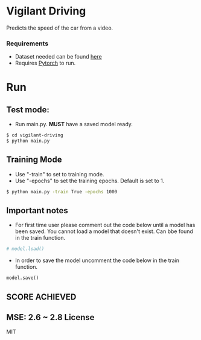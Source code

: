 # Vigilant Driving 
Predicts the speed of the car from a video. 
### Requirements

- Dataset needed can be found [here](https://github.com/commaai/speedchallenge/tree/master/data)
- Requires [Pytorch](https://pytorch.org/) to run.

# Run 
## Test mode:
- Run main.py. **MUST** have a saved model ready.
```sh
$ cd vigilant-driving
$ python main.py 
```
## Training Mode
- Use "-train" to set to training mode.
- Use "-epochs" to set the training epochs. Default is set to 1.
```sh
$ python main.py -train True -epochs 1000
```

## Important notes
- For first time user please comment out the code below until a model has been saved. You cannot load a model that doesn't exist. Can bbe found in the train function.
```python
# model.load()
```
- In order to save the model uncomment the code below in the train function. 
```python
model.save()
```
## SCORE ACHIEVED
MSE: 2.6 ~ 2.8
License
----

MIT
